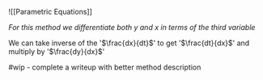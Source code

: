 ![[Parametric Equations]]

*For this method we differentiate both y and x in terms of the third variable*

We can take inverse of the '$\frac{dx}{dt}$' to get '$\frac{dt}{dx}$' and multiply by '$\frac{dy}{dx}$'

#wip - complete a writeup with better method description